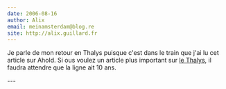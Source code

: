 ```yaml
---
date: 2006-08-16
author: Alix
email: meinamsterdam@blog.re
site: http://alix.guillard.fr
---
```


<p>
Je parle de mon retour en Thalys puisque c'est dans le train que j'ai lu cet article sur Ahold. Si ous voulez un article plus important sur <a href="/une-nouvelle-ligne-a-grande-vitesse">le Thalys</a>, il faudra attendre que la ligne ait 10 ans.
</p>
---